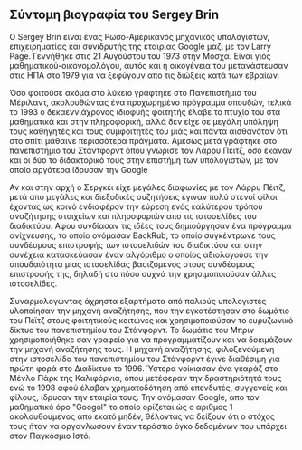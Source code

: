 ## Σύντομη βιογραφία του Sergey Brin

O Sergey Brin είναι ένας Ρωσο-Αμερικανός μηχανικός υπολογιστών, επιχειρηματίας και συνιδρυτής της εταιρίας Google μαζι με τον Larry Page. Γεννήθηκε στις 21 Αυγούστου του 1973 στην Μόσχα. Είναι γιός μαθηματικού-οικονομολόγου, αυτός και η οικογένεια του μετανάστευσαν στις ΗΠΑ στο 1979 για να ξεφύγουν απο τις διώξεις κατά των εβραίων.

Όσο φοιτούσε ακόμα στο λύκειο γράφτηκε στο Πανεπιστήμιο του Μέριλαντ, ακολουθώντας ένα προχωρημένο πρόγραμμα σπουδών, τελικά το 1993 ο δεκαεννιάχρονος ιδιοφυής φοιτητής έλαβε το πτυχίο του στα μαθηματικά και στην πληροφορική, αλλά δεν είχε σε μεγάλη υπόληψη τους καθηγητές και τους συμφοιτητές του μιάς και πάντα αισθανόταν ότι στο σπίτι μάθαινε περισσότερα πράγματα. Αμέσως μετά γράφτηκε στο πανεπιστήμιο του Στάντφορντ όπου γνώρισε τον Λάρρυ Πέιτζ, όσο έκαναν και οι δύο το διδακτορικό τους στην επιστήμη των υπολογιστών, με τον οποίο αργότερα ίδρυσαν την Google

Αν και στην αρχή ο Σεργκέι είχε μεγάλες διαφωνίες με τον Λάρρυ Πέιτζ, μετά απο μεγάλες και διεξοδικές συζητήσεις έγιναν πολύ στενοί φίλοι έχοντας ως κοινό ενδιαφέρον την εύρεση ενός καλύτερου τρόπου αναζήτησης στοιχείων και πληροφοριών απο τις ιστοσελίδες του διαδικτύου.  Αφου συνδίασαν τις ιδέες τους δημιούργησαν ένα πρόγραμμα ανίχνευσης, το οποίο ονόμασαν BackRub, το οποίο συγκέντρωνε τους συνδέσμους επιστροφής των ιστοσελιδών του διαδικτύου και στην συνέχεια κατασκεύασαν έναν αλγόριθμο ο οποίος αξιολογούσε την σπουδαιότητα μιας ιστοσελίδας βασιζόμενος στους συνδέσμους επιστροφής της, δηλαδή στο πόσο συχνά την χρησιμοποιούσαν άλλες ιστοσελίδες.

Συναρμολογώντας άχρηστα εξαρτήματα από παλιούς υπολογιστές υλοποίησαν την μηχανή αναζήτησης, που την εγκατέστησαν στο δωμάτιο του Πέϊτζ στους φοιτητικούς κοιτώνες και χρησιμοποιούσαν το ευρυζωνικό δίκτυο του πανεπιστημίου του Στάνφορντ. Το δωμάτιο του Μπριν χρησιμοποιήθηκε σαν γραφείο για να προγραμματίζουν και να δοκιμάζουν την μηχανή αναζήτησης τους. Η μηχανή αναζήτησης, φιλοξενούμενη στην ιστοσελίδα του πανεπιστημίου του Στάνφορντ έγινε διαθέσιμη για πρώτη φορά στο Διαδίκτυο το 1996. Ύστερα νοίκιασαν ένα γκαράζ στο Μένλο Πάρκ της Καλιφόρνια, όπου μετέφεραν την δραστηριότητά τους ενώ το 1998 αφού έλαβαν χρηματοδότηση από επενδυτές, συγγενείς και φίλους, ίδρυσαν την εταιρία τους. Την ονόμασαν Google, απο τον μαθηματικό όρο "Googol" το οποίο ορίζεται ώς ο αριθμος 1 ακολουθουμενος απο εκατό μηδέν, θέλοντας να δείξουν ότι ο στόχος τους ήταν να οργανλωσουν έναν τεράστιο όγκο δεδομένων που υπάρχει στον Παγκόσμιο Ιστό.
